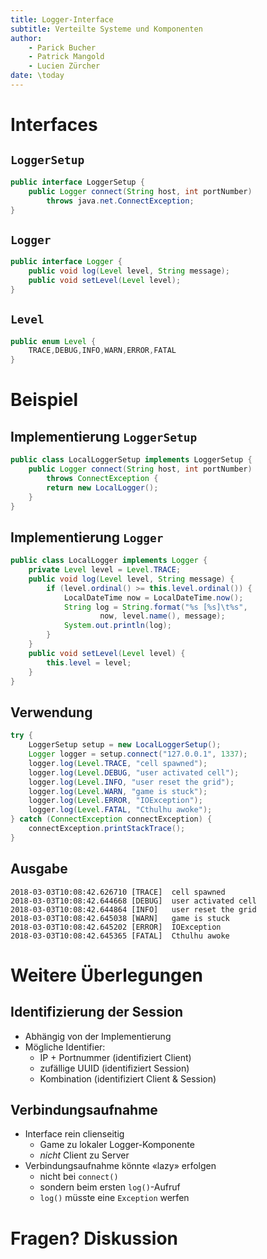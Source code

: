 ```yaml
---
title: Logger-Interface
subtitle: Verteilte Systeme und Komponenten
author:
    - Parick Bucher
    - Patrick Mangold
    - Lucien Zürcher
date: \today
---
```


# Interfaces

## `LoggerSetup`

```java
public interface LoggerSetup {
    public Logger connect(String host, int portNumber)
        throws java.net.ConnectException;
}
```

## `Logger`

```java
public interface Logger {
    public void log(Level level, String message);
    public void setLevel(Level level);
}
```
## `Level`

```java
public enum Level {
    TRACE,DEBUG,INFO,WARN,ERROR,FATAL
}
```

# Beispiel 

## Implementierung `LoggerSetup`

```java
public class LocalLoggerSetup implements LoggerSetup {
    public Logger connect(String host, int portNumber)
        throws ConnectException {
        return new LocalLogger();
    }
}
```

## Implementierung `Logger`

```java
public class LocalLogger implements Logger {
    private Level level = Level.TRACE;
    public void log(Level level, String message) {
        if (level.ordinal() >= this.level.ordinal()) {
            LocalDateTime now = LocalDateTime.now();
            String log = String.format("%s [%s]\t%s",
                    now, level.name(), message);
            System.out.println(log);
        }
    }
    public void setLevel(Level level) {
        this.level = level;
    }
}
```

## Verwendung

```java
try {
    LoggerSetup setup = new LocalLoggerSetup();
    Logger logger = setup.connect("127.0.0.1", 1337);
    logger.log(Level.TRACE, "cell spawned");
    logger.log(Level.DEBUG, "user activated cell");
    logger.log(Level.INFO, "user reset the grid");
    logger.log(Level.WARN, "game is stuck");
    logger.log(Level.ERROR, "IOException");
    logger.log(Level.FATAL, "Cthulhu awoke");
} catch (ConnectException connectException) {
    connectException.printStackTrace();
}
```

## Ausgabe

    2018-03-03T10:08:42.626710 [TRACE]  cell spawned
    2018-03-03T10:08:42.644668 [DEBUG]  user activated cell
    2018-03-03T10:08:42.644864 [INFO]   user reset the grid
    2018-03-03T10:08:42.645038 [WARN]   game is stuck
    2018-03-03T10:08:42.645202 [ERROR]  IOException
    2018-03-03T10:08:42.645365 [FATAL]  Cthulhu awoke

# Weitere Überlegungen

## Identifizierung der Session

- Abhängig von der Implementierung
- Mögliche Identifier:
    - IP + Portnummer (identifiziert Client)
    - zufällige UUID (identifiziert Session)
    - Kombination (identifiziert Client & Session)

## Verbindungsaufnahme

- Interface rein clienseitig
    - Game zu lokaler Logger-Komponente
    - _nicht_ Client zu Server
- Verbindungsaufnahme könnte «lazy» erfolgen
    - nicht bei `connect()`
    - sondern beim ersten `log()`-Aufruf
    - `log()` müsste eine `Exception` werfen

# Fragen? Diskussion
